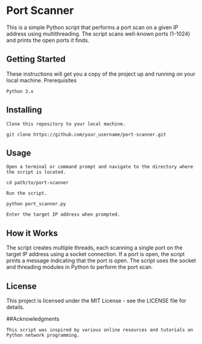 # Port Scanner

This is a simple Python script that performs a port scan on a given IP address using multithreading. The script scans well-known ports (1-1024) and prints the open ports it finds.
## Getting Started

These instructions will get you a copy of the project up and running on your local machine.
Prerequisites

    Python 3.x

## Installing

    Clone this repository to your local machine.

``git clone https://github.com/your_username/port-scanner.git``

## Usage

    Open a terminal or command prompt and navigate to the directory where the script is located.


``cd path/to/port-scanner``

    Run the script.

``python port_scanner.py``

    Enter the target IP address when prompted.

## How it Works

The script creates multiple threads, each scanning a single port on the target IP address using a socket connection. If a port is open, the script prints a message indicating that the port is open. The script uses the socket and threading modules in Python to perform the port scan.

## License

This project is licensed under the MIT License - see the LICENSE file for details.

##Acknowledgments

    This script was inspired by various online resources and tutorials on Python network programming.
